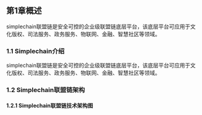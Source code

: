 ## 第1章概述
simplechain联盟链是安全可控的企业级联盟链底层平台，该底层平台可应用于文化版权、司法服务、政务服务、物联网、金融、智慧社区等领域。

### 1.1 Simplechain介绍
simplechain联盟链是安全可控的企业级联盟链底层平台，该底层平台可应用于文化版权、司法服务、政务服务、物联网、金融、智慧社区等领域。

### 1.2 Simplechain联盟链架构
#### 1.2.1 Simplechain联盟链技术架构图
